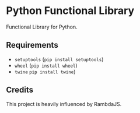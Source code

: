 # Python Functional Library

Functional Library for Python. 

## Requirements

- `setuptools` (`pip install setuptools`)
- `wheel` (`pip install wheel`)
- `twine` `pip install twine`)

## Credits

This project is heavily influenced by RambdaJS.
